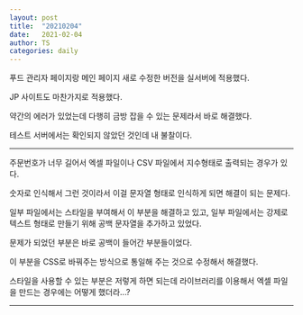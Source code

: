 ```yaml
---
layout: post
title:  "20210204"
date:   2021-02-04
author: TS
categories: daily
---
```


푸드 관리자 페이지랑 메인 페이지 새로 수정한 버전을 실서버에 적용했다.

JP 사이트도 마찬가지로 적용했다.

약간의 에러가 있었는데 다행히 금방 잡을 수 있는 문제라서 바로 해결했다.

테스트 서버에서는 확인되지 않았던 것인데 내 불찰이다.

---

주문번호가 너무 길어서 엑셀 파일이나 CSV 파일에서 지수형태로 출력되는 경우가 있다.

숫자로 인식해서 그런 것이라서 이걸 문자열 형태로 인식하게 되면 해결이 되는 문제다.

일부 파일에서는 스타일을 부여해서 이 부분을 해결하고 있고, 일부 파일에서는 강제로 텍스트 형태로 만들기 위해 공백 문자열을 추가하고 있었다.

문제가 되었던 부분은 바로 공백이 들어간 부분들이었다.

이 부분을 CSS로 바꿔주는 방식으로 통일해 주는 것으로 수정해서 해결했다.

스타일을 사용할 수 있는 부분은 저렇게 하면 되는데 라이브러리를 이용해서 엑셀 파일을 만드는 경우에는 어떻게 했더라...?

---
